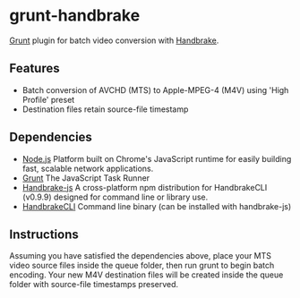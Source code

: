 grunt-handbrake
===============
[Grunt](http://gruntjs.com) plugin for batch video conversion with [Handbrake](http://handbrake.fr).

Features
--------
*   Batch conversion of AVCHD (MTS) to Apple-MPEG-4 (M4V) using 'High Profile' preset
*   Destination files retain source-file timestamp

Dependencies
------------
*   [Node.js](http://nodejs.org/) Platform built on Chrome's JavaScript runtime for easily building fast, scalable network applications.
*   [Grunt](http://gruntjs.com) The JavaScript Task Runner
*   [Handbrake-js](https://npmjs.org/package/handbrake-js) A cross-platform npm distribution for HandbrakeCLI (v0.9.9) designed for command line or library use.
*   [HandbrakeCLI](https://trac.handbrake.fr/wiki/CLIGuide) Command line binary (can be installed with handbrake-js)

Instructions
------------
Assuming you have satisfied the dependencies above, place your MTS video source files inside the queue folder, then run grunt to begin batch encoding. Your new M4V destination files will be created inside the queue folder with source-file timestamps preserved.